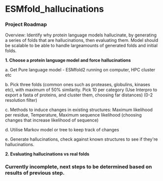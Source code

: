 # ESMfold_hallucinations

### Project Roadmap

Overview: Identify why protein language models hallucinate, by generating a series of folds that are hallucinations, then evaluating them. Model should be scalable to be able to handle largeamounts of generated folds and initial folds.


	

**1. Choose a protein language model and force hallucinations**
	
 a. Get Pure language model - ESMfold2 running on computer, HPC cluster etc 
	
 b. Pick three folds (common ones such as proteases, globulins, kinases etc), with maximum of 50% similarity. Pick 10 per category (Use Interpro to export a fasta of proteins, and 	cluster them, choosing far distances) (0-2 resolution filter)
	
 c. Methods to induce changes in existing structures: Maximum likelihood per residue, Temperature, Maximum sequence likelihood (choosing changes that increase likelihood of sequence)

 d. Utilise Markov model or tree to keep track of changes 
	
 e. Generate hallucinations, check against known structures to see if they're hallucinations.

**2. Evaluating hallucinations vs real folds**


### Currently incomplete, next steps to be determined based on results of previous step.

